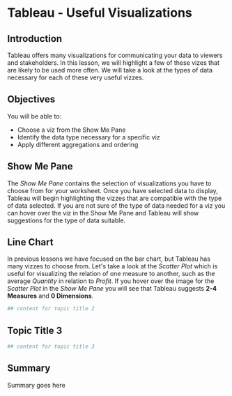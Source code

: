
# Tableau - Useful Visualizations

## Introduction
Tableau offers many visualizations for communicating your data to viewers and stakeholders. In this lesson, we will highlight a few of these vizes that are likely to be used more often. We will take a look at the types of data necessary for each of these very useful vizzes.

## Objectives
You will be able to: 
* Choose a viz from the Show Me Pane
* Identify the data type necessary for a specific viz
* Apply different aggregations and ordering

## Show Me Pane
The _Show Me Pane_ contains the selection of visualizations you have to choose from for your worksheet. Once you have selected data to display, Tableau will begin highlighting the vizzes that are compatible with the type of data selected. If you are not sure of the type of data needed for a viz you can hover over the viz in the Show Me Pane and Tableau will show suggestions for the type of data suitable.

## Line Chart
In previous lessons we have focused on the bar chart, but Tableau has many vizzes to choose from. Let's take a look at the _Scatter Plot_ which is useful for visualizing the relation of one measure to another, such as the average _Quantity_ in relation to _Profit_. If you hover over the image for the _Scatter Plot_ in the _Show Me Pane_ you will see that Tableau suggests __2-4 Measures__ and __0 Dimensions__.


```python
## content for topic title 2
```

## Topic Title 3


```python
## content for topic title 3
```

## Summary
Summary goes here
